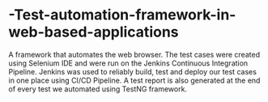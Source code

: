 # -Test-automation-framework-in-web-based-applications
A framework that automates the web browser. The test cases were created using Selenium IDE and were run on the Jenkins Continuous Integration Pipeline. Jenkins was used to reliably build, test and deploy our test cases in one place using CI/CD Pipeline. A test report is also generated at the end of every test we automated using TestNG framework.

